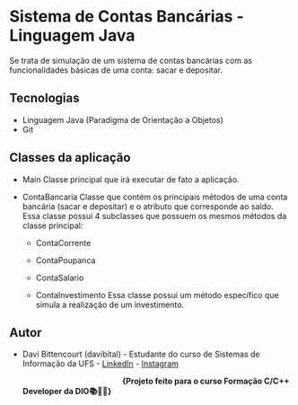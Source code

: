 # Sistema de Contas Bancárias - Linguagem Java

Se trata de simulação de um sistema de contas bancárias com as funcionalidades básicas de uma conta: sacar e depositar.

## Tecnologias

- Linguagem Java (Paradigma de Orientação a Objetos)
- Git 

## Classes da aplicação

- Main
    Classe principal que irá executar de fato a aplicação.

- ContaBancaria
    Classe que contém os principais métodos de uma conta bancária (sacar e depositar) e o atributo que corresponde ao saldo.
    Essa classe possui 4 subclasses que possuem os mesmos métodos da classe principal:
  
  - ContaCorrente
  
  - ContaPoupanca
  
  - ContaSalario
  
  - ContaInvestimento
      Essa classe possui um método específico que simula a realização de um investimento.

## Autor

- Davi Bittencourt (davibital) - Estudante do curso de Sistemas de Informação da UFS - [LinkedIn](www.linkedin.com/in/davibital) - [Instagram](www.instagram.com/_davialmeiida/)
  
  
  
                                               **{Projeto feito para o curso Formação C/C++ Developer da DIO📚👨‍💻}**
